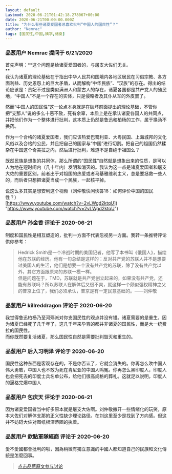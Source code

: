```yaml
---
layout: default
Lastmod: 2020-06-21T01:42:18.278067+00:00
date: 2020-06-21T00:00:00.000Z
title: "为什么有些诸夏爱国者总喜欢批判“中国人的国民性”？"
author: "Nemrac"
tags: [国民性,中国,姨学,诸夏]
---
```



### 品葱用户 **Nemrac** 提问于 6/21/2020
    
首先声明：**这个问题是给诸夏爱国者的，与屠支大佐们无关。  
**  
我认为诸夏的理论基础在于指出中华人民共和国境内各地区居民在习俗宗教、各方面利益、历史恩怨上的巨大矛盾，从而解构“中华民族”、“汉族”的存在。得出的结论应该是：贵妃不过是类似满洲人和蒙古人的存在，诸夏各国都是共产党人的殖民地，“中国人”不是一个存在的实体，只是侵略者及其仆从军的外皮罢了。  
  
然而“中国人的国民性”这一论点本身就是在破坏前面提出的理论基础，不管你把“支那人”说的多么十恶不赦，死有余辜，本质上是在承认诸夏各国人的共同点，并把他们作为一个整体进行批判，这本质上仍然是鲁迅和柏杨的工作，属于换汤不换药。  
  
作为一个合格的诸夏爱国者，我们应该热爱巴蜀利亚、大粤民国、上海城邦的文化风俗以及合格的公民，并且把自己的国家与“中国”进行切割。把自己的祖国仍然糅杂在中国这个奇美拉之内，然后进行批判，难道不是自绝于祖国么？  
  
既然民族是想象的共同体，那么所谓的“国民性”自然就是想象出来的性质，是可以人为地在短时间内（几十年内）发明和消灭的。我认为这一点是诸夏爱国者和屠支大佐的重要区别，前者出于对祖国的热爱或者马基雅维利主义，总是要拯救一些人的，而后者只想把诸夏当成一个民族，一起核平掉。  
  
说这么多其实是想安利这个视频（刘仲敬快问快答18：如何评价中国的国民性？）  
[https://www.youtube.com/watch?v=2vLWgd2ktqU]( "https://www.youtube.com/watch?v=2vLWgd2ktqU")
    
                

### 品葱用户 **孙金香** 评论于 2020-06-21
        
制度和国民性是相互塑造的，批判一方面不代表忽视另一方面。我转一条推特评论供你参考：  

>   
> Hedrick Smith是一个冷战时期的美国记者，他写了本书叫《俄国人》，描绘他在苏联的经历。他有一句总结是这样的：反对共产党的苏联人并不是想要过美国人的生活，他们是想要一个没有共产党的苏联，除了没有共产党以外，其它方面跟原来的苏联一模一样。  
> 但是问题在于，TMD，苏联就是共产党创立起来的，如果没有共产党，还能有苏联吗？所以苏联人在解体后又很不爽，就这样一个颇似强权精神之父的普京上位了，我们必须承认，普京是有一定民意基础的。——刘仲敬
        
                

### 品葱用户 **killreddragon** 评论于 2020-06-20
        
我觉得鲁迅柏杨乃至河殇派对你支国民性的观点并没有错。诸夏需要的是重生，因为诸夏已经死了几千年了，这几千年来孕育的都并非诸夏的国民性，而是大一统费拉的国民性。  
而你既然要复活诸夏，那么国民性自然是需要批判毁灭和重生的。
        
                

### 品葱用户 **后入习明泽** 评论于 2020-06-20
        
国民性这种东西是客观存在的，不是你否认了，它就会消失的。你再怎么吹中国人伟大勇敢，中国人也不敢为死在肯尼亚的中国人鸣冤。你再怎么黑印度人，印度人也会把死去的印度士兵名单公布，给他们很高规格的葬礼。这就足以说明，印度人的逼格完爆中国人
        
                

### 品葱用户 **包庆天** 评论于 2020-06-21
        
因为诸夏爱国者当中好多原本就是屠支大佐啊。刘仲敬撇开一些情绪化的玩笑，原本大佐们对解体支那的正义性缺少理论路径。在刘这里至少是找到了方向感。但这并不妨碍大佐对图纸根深蒂固的执着。
        
                

### 品葱用户 **欽點軍隊經商** 评论于 2020-06-20
        
愛不愛國都會批判的啦，因為稍微有獨立意識的中國人都知道自己的民族和文化傳統是怎麼回事。
        
                





> [点击品葱原文参与讨论](https://pincong.rocks/question/27498)

